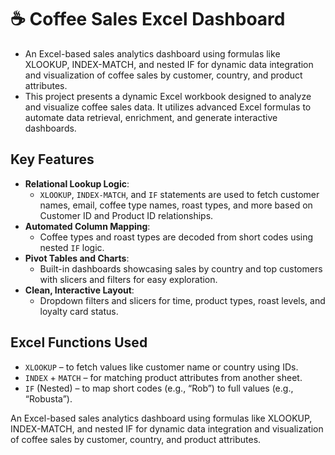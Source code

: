 # ☕ Coffee Sales Excel Dashboard

* An Excel-based sales analytics dashboard using formulas like XLOOKUP, INDEX-MATCH, and nested IF for dynamic data integration and visualization of coffee sales by customer, country, and product attributes.
* This project presents a dynamic Excel workbook designed to analyze and visualize coffee sales data. It utilizes advanced Excel formulas to automate data retrieval, enrichment, and generate interactive dashboards.

## Key Features

- **Relational Lookup Logic**:
  - `XLOOKUP`, `INDEX-MATCH`, and `IF` statements are used to fetch customer names, email, coffee type names, roast types, and more based on Customer ID and Product ID relationships.
- **Automated Column Mapping**:
  - Coffee types and roast types are decoded from short codes using nested `IF` logic.
- **Pivot Tables and Charts**:
  - Built-in dashboards showcasing sales by country and top customers with slicers and filters for easy exploration.
- **Clean, Interactive Layout**:
  - Dropdown filters and slicers for time, product types, roast levels, and loyalty card status.

## Excel Functions Used

- `XLOOKUP` – to fetch values like customer name or country using IDs.
- `INDEX` + `MATCH` – for matching product attributes from another sheet.
- `IF` (Nested) – to map short codes (e.g., “Rob”) to full values (e.g., “Robusta”).



























An Excel-based sales analytics dashboard using formulas like XLOOKUP, INDEX-MATCH, and nested IF for dynamic data integration and visualization of coffee sales by customer, country, and product attributes.
